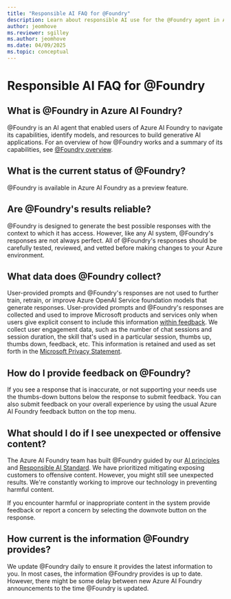 ```yaml
---
title: "Responsible AI FAQ for @Foundry"
description: Learn about responsible AI use for the @Foundry agent in Azure AI Foundry.
author: jeomhove
ms.reviewer: sgilley
ms.author: jeomhove
ms.date: 04/09/2025
ms.topic: conceptual
---
```


# Responsible AI FAQ for @Foundry

## What is @Foundry in Azure AI Foundry?

@Foundry is an AI agent that enabled users of Azure AI Foundry to navigate its capabilities, identify models, and resources to build generative AI applications. For an overview of how @Foundry works and a summary of its capabilities, see [@Foundry overview](./ask-at-foundry.md).

## What is the current status of @Foundry?

@Foundry is available in Azure AI Foundry as a preview feature.

## Are @Foundry's results reliable?

@Foundry is designed to generate the best possible responses with the context to which it has access. However, like any AI system, @Foundry's responses are not always perfect. All of @Foundry's responses should be carefully tested, reviewed, and vetted before making changes to your Azure environment.

## What data does @Foundry collect?

User-provided prompts and @Foundry's responses are not used to further train, retrain, or improve Azure OpenAI Service foundation models that generate responses. User-provided prompts and @Foundry's responses are collected and used to improve Microsoft products and services only when users give explicit consent to include this information [within feedback](#how-do-i-provide-feedback-on-foundry). We collect user engagement data, such as the number of chat sessions and session duration, the skill that's used in a particular session, thumbs up, thumbs down, feedback, etc. This information is retained and used as set forth in the [Microsoft Privacy Statement](https://privacy.microsoft.com/en-us/privacystatement).

## How do I provide feedback on @Foundry?

If you see a response that is inaccurate, or not supporting your needs use the thumbs-down buttons below the response to submit feedback. You can also submit feedback on your overall experience by using the usual Azure AI Foundry feedback button on the top menu.

## What should I do if I see unexpected or offensive content?

The Azure AI Foundry team has built @Foundry guided by our [AI principles](https://www.microsoft.com/ai/principles-and-approach) and [Responsible AI Standard](https://aka.ms/RAIStandardPDF). We have prioritized mitigating exposing customers to offensive content. However, you might still see unexpected results. We're constantly working to improve our technology in preventing harmful content.

If you encounter harmful or inappropriate content in the system provide feedback or report a concern by selecting the downvote button on the response.

## How current is the information @Foundry provides?

We update @Foundry daily to ensure it provides the latest information to you. In most cases, the information @Foundry provides is up to date. However, there might be some delay between new Azure AI Foundry announcements to the time @Foundry is updated.
